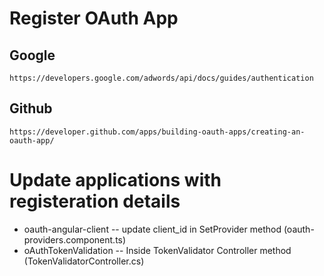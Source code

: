 # Register OAuth App 
##  Google 
    https://developers.google.com/adwords/api/docs/guides/authentication
## Github 
    https://developer.github.com/apps/building-oauth-apps/creating-an-oauth-app/

# Update applications with registeration details
- oauth-angular-client
-- update client_id in SetProvider method (oauth-providers.component.ts)
- oAuthTokenValidation
-- Inside TokenValidator Controller method (TokenValidatorController.cs)
